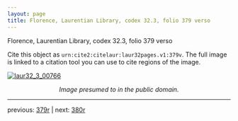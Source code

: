 ```yaml
---
layout: page
title: Florence, Laurentian Library, codex 32.3, folio 379 verso
---
```


Florence, Laurentian Library, codex 32.3, folio 379 verso

Cite this object as `urn:cite2:citelaur:laur32pages.v1:379v`.  The full image is linked to a citation tool you can use to cite regions of the image.

[![laur32_3_00766](http://www.homermultitext.org/iipsrv?IIIF=/project/homer/pyramidal/deepzoom/citelaur/laur32imgs/v1/laur32_3_00766.tif/full/800,/0/default.jpg)](http://www.homermultitext.org/ict2/?urn=urn:cite2:citelaur:laur32imgs.v1:laur32_3_00766) 

<p style="text-align: center; font-style: italic;">Image presumed to in the public domain.</p>

---

previous: [379r](../379r/) | next: [380r](../380r/)